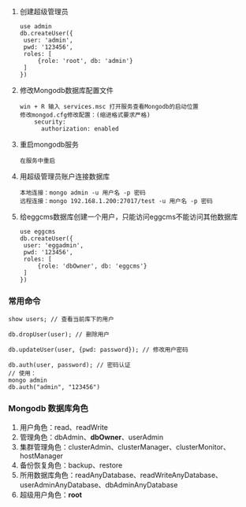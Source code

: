 1. 创建超级管理员

   ```
   use admin
   db.createUser({
   	user: 'admin',
   	pwd: '123456',
   	roles: [
   		{role: 'root', db: 'admin'}
   	]
   })
   ```

   

2. 修改Mongodb数据库配置文件

   ```
   win + R 输入 services.msc 打开服务查看Mongodb的启动位置
   修改mongod.cfg修改配置：(缩进格式要求严格)
       security:
         authorization: enabled
   ```

   

3. 重启mongodb服务

   ```
   在服务中重启
   ```

   

4. 用超级管理员账户连接数据库

   ```
   本地连接：mongo admin -u 用户名 -p 密码
   远程连接：mongo 192.168.1.200:27017/test -u 用户名 -p 密码
   ```

   

5. 给eggcms数据库创建一个用户，只能访问eggcms不能访问其他数据库

   ```
   use eggcms
   db.createUser({
   	user: 'eggadmin',
   	pwd: '123456',
   	roles: [
   		{role: 'dbOwner', db: 'eggcms'}
   	]
   })
   ```



###  常用命令

```
show users; // 查看当前库下的用户
 
db.dropUser(user); // 删除用户

db.updateUser(user, {pwd: password}); // 修改用户密码

db.auth(user, password); // 密码认证
// 使用：
mongo admin
db.auth("admin", "123456")
```



### Mongodb 数据库角色

1. 用户角色：read、readWrite
2. 管理角色：dbAdmin、**dbOwner**、userAdmin
3. 集群管理角色：clusterAdmin、clusterManager、clusterMonitor、hostManager
4. 备份恢复角色：backup、restore
5. 所用数据库角色：readAnyDatabase、readWriteAnyDatabase、userAdminAnyDatabase、dbAdminAnyDatabase
6. 超级用户角色：**root**